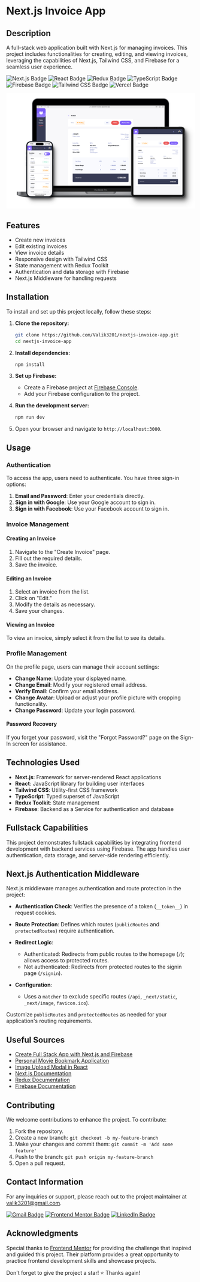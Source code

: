 # Next.js Invoice App

## Description

A full-stack web application built with Next.js for managing invoices. This project includes functionalities for creating, editing, and viewing invoices, leveraging the capabilities of Next.js, Tailwind CSS, and Firebase for a seamless user experience.

![Next.js Badge](https://img.shields.io/badge/Next.js-000?logo=nextdotjs&logoColor=fff&style=flat)
![React Badge](https://img.shields.io/badge/React-61DAFB?logo=react&logoColor=000&style=flat)
![Redux Badge](https://img.shields.io/badge/Redux-764ABC?logo=redux&logoColor=fff&style=flat)
![TypeScript Badge](https://img.shields.io/badge/TypeScript-3178C6?logo=typescript&logoColor=fff&style=flat)
![Firebase Badge](https://img.shields.io/badge/Firebase-FFCA28?logo=firebase&logoColor=000&style=flat)
![Tailwind CSS Badge](https://img.shields.io/badge/Tailwind%20CSS-06B6D4?logo=tailwindcss&logoColor=fff&style=flat)
![Vercel Badge](https://img.shields.io/badge/Vercel-000?logo=vercel&logoColor=fff&style=flat)

[![screenshot](https://github.com/Valik3201/nextjs-invoice-app/blob/main/public/mockups/mockup-4.png)](https://github.com/Valik3201/nextjs-invoice-app/blob/main/public/mockups/mockup-4.png)

## Features

- Create new invoices
- Edit existing invoices
- View invoice details
- Responsive design with Tailwind CSS
- State management with Redux Toolkit
- Authentication and data storage with Firebase
- Next.js Middleware for handling requests

## Installation

To install and set up this project locally, follow these steps:

1. **Clone the repository:**

   ```sh
   git clone https://github.com/Valik3201/nextjs-invoice-app.git
   cd nextjs-invoice-app
   ```

2. **Install dependencies:**

   ```sh
   npm install
   ```

3. **Set up Firebase:**

   - Create a Firebase project at [Firebase Console](https://console.firebase.google.com/).
   - Add your Firebase configuration to the project.

4. **Run the development server:**

   ```sh
   npm run dev
   ```

5. Open your browser and navigate to `http://localhost:3000`.

## Usage

### Authentication

To access the app, users need to authenticate. You have three sign-in options:

1. **Email and Password**: Enter your credentials directly.
2. **Sign in with Google**: Use your Google account to sign in.
3. **Sign in with Facebook**: Use your Facebook account to sign in.

### Invoice Management

#### Creating an Invoice

1. Navigate to the "Create Invoice" page.
2. Fill out the required details.
3. Save the invoice.

#### Editing an Invoice

1. Select an invoice from the list.
2. Click on "Edit."
3. Modify the details as necessary.
4. Save your changes.

#### Viewing an Invoice

To view an invoice, simply select it from the list to see its details.

### Profile Management

On the profile page, users can manage their account settings:

- **Change Name**: Update your displayed name.
- **Change Email**: Modify your registered email address.
- **Verify Email**: Confirm your email address.
- **Change Avatar**: Upload or adjust your profile picture with cropping functionality.
- **Change Password**: Update your login password.

#### Password Recovery

If you forget your password, visit the "Forgot Password?" page on the Sign-In screen for assistance.

## Technologies Used

- **Next.js**: Framework for server-rendered React applications
- **React**: JavaScript library for building user interfaces
- **Tailwind CSS**: Utility-first CSS framework
- **TypeScript**: Typed superset of JavaScript
- **Redux Toolkit**: State management
- **Firebase**: Backend as a Service for authentication and database

## Fullstack Capabilities

This project demonstrates fullstack capabilities by integrating frontend development with backend services using Firebase. The app handles user authentication, data storage, and server-side rendering efficiently.

## Next.js Authentication Middleware

Next.js middleware manages authentication and route protection in the project:

- **Authentication Check**: Verifies the presence of a token (`__token__`) in request cookies.
- **Route Protection**: Defines which routes (`publicRoutes` and `protectedRoutes`) require authentication.

- **Redirect Logic**:

  - Authenticated: Redirects from public routes to the homepage (`/`); allows access to protected routes.
  - Not authenticated: Redirects from protected routes to the signin page (`/signin`).

- **Configuration**:
  - Uses a `matcher` to exclude specific routes (`/api`, `_next/static`, `_next/image`, `favicon.ico`).

Customize `publicRoutes` and `protectedRoutes` as needed for your application's routing requirements.

## Useful Sources

- [Create Full Stack App with Next.js and Firebase](https://www.freecodecamp.org/news/create-full-stack-app-with-nextjs13-and-firebase/)
- [Personal Movie Bookmark Application](https://dev.to/thankgod/crafting-your-personal-movie-bookmark-application-using-next-13413-redux-toolkit-firebase-and-typescript-2dgj)
- [Image Upload Modal in React](https://dev.to/mizanrifat/creating-an-image-upload-modal-with-crop-and-rotate-functionality-in-react-5cbd)
- [Next.js Documentation](https://nextjs.org/docs)
- [Redux Documentation](https://redux.js.org/introduction/getting-started)
- [Firebase Documentation](https://firebase.google.com/docs)

## Contributing

We welcome contributions to enhance the project. To contribute:

1. Fork the repository.
2. Create a new branch: `git checkout -b my-feature-branch`
3. Make your changes and commit them: `git commit -m 'Add some feature'`
4. Push to the branch: `git push origin my-feature-branch`
5. Open a pull request.

## Contact Information

For any inquiries or support, please reach out to the project maintainer at valik3201@gmail.com.

[![Gmail Badge](https://img.shields.io/badge/Gmail-EA4335?logo=gmail&logoColor=fff&style=flat)](mailto:valik3201@gmail.com)
[![Frontend Mentor Badge](https://img.shields.io/badge/Frontend%20Mentor-3F54A3?logo=frontendmentor&logoColor=fff&style=flat)](https://www.frontendmentor.io/profile/Valik3201)
[![LinkedIn Badge](https://img.shields.io/badge/LinkedIn-0A66C2?logo=linkedin&logoColor=fff&style=flat)](https://www.linkedin.com/in/valentynchernetskyi/)

## Acknowledgments

Special thanks to [Frontend Mentor](https://www.frontendmentor.io/challenges/invoice-app-i7KaLTQjl) for providing the challenge that inspired and guided this project. Their platform provides a great opportunity to practice frontend development skills and showcase projects.

Don't forget to give the project a star! ⭐️ Thanks again! 
